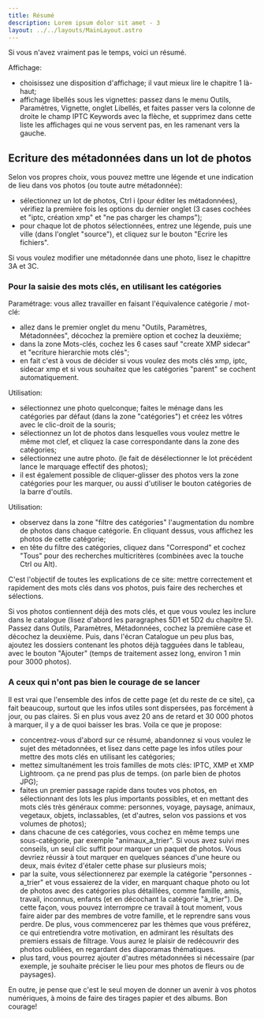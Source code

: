 ```yaml
---
title: Résumé
description: Lorem ipsum dolor sit amet - 3
layout: ../../layouts/MainLayout.astro
---
```


Si vous n'avez vraiment pas le temps, voici un résumé.

Affichage:
- choisissez une disposition d'affichage; il vaut mieux lire le chapitre 1 là-haut;
- affichage libellés sous les vignettes: passez dans le menu Outils, Paramètres, Vignette, onglet Libellés, et faites passer vers la colonne de droite le champ IPTC Keywords avec la flèche, et supprimez dans cette liste les affichages qui ne vous servent pas, en les ramenant vers la gauche.

## Ecriture des métadonnées dans un lot de photos

Selon vos propres choix, vous pouvez mettre une légende et une indication de lieu dans vos photos (ou toute autre métadonnée):
- sélectionnez un lot de photos, Ctrl i (pour éditer les métadonnées), vérifiez la première fois les options du dernier onglet (3 cases cochées et "iptc, création xmp" et "ne pas charger les champs");
- pour chaque lot de photos sélectionnées, entrez une légende, puis une ville (dans l'onglet "source"), et cliquez sur le bouton "Ecrire les fichiers".

Si vous voulez modifier une métadonnée dans une photo, lisez le chapittre 3A et 3C.

### Pour la saisie des mots clés, en utilisant les catégories

Paramétrage: vous allez travailler en faisant l'équivalence catégorie / mot-clé:
- allez dans le premier onglet du menu "Outils, Paramètres, Métadonnées", décochez la première option et cochez la deuxième;
- dans la zone Mots-clés, cochez les 6 cases sauf "create XMP sidecar" et "ecriture hierarchie mots clés";
- en fait c'est à vous de décider si vous voulez des mots clés xmp, iptc, sidecar xmp et si vous souhaitez que les catégories "parent" se cochent automatiquement.

Utilisation:
- sélectionnez une photo quelconque; faites le ménage dans les catégories par défaut (dans la zone "catégories") et créez les vôtres avec le clic-droit de la souris;
- sélectionnez un lot de photos dans lesquelles vous voulez mettre le même mot clef, et cliquez la case correspondante dans la zone des catégories;
- sélectionnez une autre photo. (le fait de désélectionner le lot précédent lance le marquage effectif des photos);
- il est également possible de cliquer-glisser des photos vers la zone catégories pour les marquer, ou aussi d'utiliser le bouton catégories de la barre d'outils.

Utilisation:
- observez dans la zone "filtre des catégories" l'augmentation du nombre de photos dans chaque catégorie. En cliquant dessus, vous affichez les photos de cette catégorie;
- en tête du filtre des catégories, cliquez dans "Correspond" et cochez "Tous" pour des recherches multicritères (combinées avec la touche Ctrl ou Alt).

C'est l'objectif de toutes les explications de ce site: mettre correctement et rapidement des mots clés dans vos photos, puis faire des recherches et sélections.

Si vos photos contiennent déjà des mots clés, et que vous voulez les inclure dans le catalogue (lisez d'abord les paragraphes 5D1 et 5D2 du chapitre 5). Passez dans Outils, Paramètres, Métadonnées, cochez la première case et décochez la deuxième. Puis, dans l'écran Catalogue un peu plus bas, ajoutez les dossiers contenant les photos déjà tagguées dans le tableau, avec le bouton "Ajouter" (temps de traitement assez long, environ 1 min pour 3000 photos).

### A ceux qui n'ont pas bien le courage de se lancer

Il est vrai que l'ensemble des infos de cette page (et du reste de ce site), ça fait beaucoup, surtout que les infos utiles sont dispersées, pas forcément à jour, ou pas claires. Si en plus vous avez 20 ans de retard et 30 000 photos à marquer, il y a de quoi baisser les bras. Voila ce que je propose:
- concentrez-vous d'abord sur ce résumé, abandonnez si vous voulez le sujet des métadonnées, et lisez dans cette page les infos utiles pour mettre des mots clés en utilisant les catégories;
- mettez simultanément les trois familles de mots clés: IPTC, XMP et XMP Lightroom. ça ne prend pas plus de temps. (on parle bien de photos JPG);
- faites un premier passage rapide dans toutes vos photos, en sélectionnant des lots les plus importants possibles, et en mettant des mots clés très généraux comme: personnes, voyage, paysage, animaux, vegetaux, objets, inclassables, (et d'autres, selon vos passions et vos volumes de photos);
- dans chacune de ces catégories, vous cochez en même temps une sous-catégorie, par exemple "animaux_a_trier". Si vous avez suivi mes conseils, un seul clic suffit pour marquer un paquet de photos. Vous devriez réussir à tout marquer en quelques séances d'une heure ou deux, mais évitez d'étaler cette phase sur plusieurs mois;
- par la suite, vous sélectionnerez par exemple la catégorie "personnes - a_trier" et vous essaierez de la vider, en marquant chaque photo ou lot de photos avec des catégories plus détaillées, comme famille, amis, travail, inconnus, enfants (et en décochant la catégorie "à_trier"). De cette façon, vous pouvez interrompre ce travail à tout moment, vous faire aider par des membres de votre famille, et le reprendre sans vous perdre. De plus, vous commencerez par les thèmes que vous préférez, ce qui entretiendra votre motivation, en admirant les résultats des premiers essais de filtrage. Vous aurez le plaisir de redécouvrir des photos oubliées, en regardant des diaporamas thématiques.
- plus tard, vous pourrez ajouter d'autres métadonnées si nécessaire (par exemple, je souhaite préciser le lieu pour mes photos de fleurs ou de paysages).

En outre, je pense que c'est le seul moyen de donner un avenir à vos photos numériques, à moins de faire des tirages papier et des albums. Bon courage!
